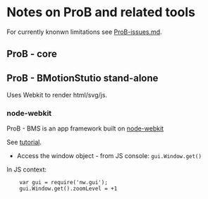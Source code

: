 # Notes on ProB and related tools

For currently knonwn limitations see [ProB-issues.md](ProB-issues.md).

## ProB - core


## ProB - BMotionStutio stand-alone

Uses Webkit to render html/svg/js.


### node-webkit

ProB - BMS is an app framework built on [node-webkit](https://github.com/nwjs/nw.js)

See [tutorial](https://gentlenode.com/journal/node-webkit-1-complete-cheatsheet/26).

- Access the window object - from JS console: `gui.Window.get()`

In JS context:
```
	var gui = require('nw.gui');
	gui.Window.get().zoomLevel = +1
```
